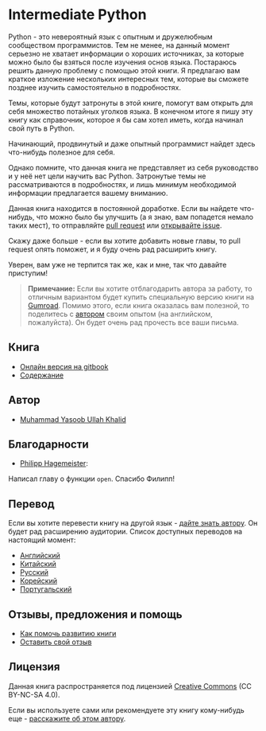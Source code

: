 # Intermediate Python

Python - это невероятный язык с опытным и дружелюбным сообществом
программистов. Тем не менее, на данный момент серьезно не хватает информации
о хороших источниках, за которые можно было бы взяться после изучения основ
языка. Постараюсь решить данную проблему с помощью этой книги. Я предлагаю вам
краткое изложение нескольких интересных тем, которые вы сможете позднее изучить
самостоятельно в подробностях.

Темы, которые будут затронуты в этой книге, помогут вам открыть для себя
множество потайных уголков языка. В конечном итоге я пишу эту книгу как
справочник, которое я бы сам хотел иметь, когда начинал свой путь в Python.

Начинающий, продвинутый и даже опытный программист найдет здесь что-нибудь
полезное для себя.

Однако помните, что данная книга не представляет из себя руководство и у неё
нет цели научить вас Python. Затронутые темы не рассматриваются в подробностях,
и лишь минимум необходимой информации предлагается вашему вниманию.

Данная книга находится в постоянной доработке. Если вы найдете
что-нибудь, что можно было бы улучшить (а я знаю, вам попадется немало таких
мест), то отправляйте [pull request][1] или [открывайте issue][2].

Скажу даже больше - если вы хотите добавить новые главы, то pull request опять
поможет, и я буду очень рад расширить книгу.

Уверен, вам уже не терпится так же, как и мне, так что давайте приступим!

> **Примечание:** Если вы хотите отблагодарить автора за работу, то
отличным вариантом будет купить специальную версию книги на
[Gumroad](https://gum.co/intermediate_python). Помимо этого, если книга
оказалась вам полезной, то поделитесь с [автором](mailto:yasoob.khld@gmail.com)
своим опытом (на английском, пожалуйста). Он будет очень рад прочесть все
ваши письма.

## Книга

 - [Онлайн версия на gitbook][3]
 - [Содержание](SUMMARY.md)

## Автор

- [Muhammad Yasoob Ullah Khalid](https://github.com/yasoob)

## Благодарности

- [Philipp Hagemeister](https://github.com/phihag):

Написал главу о функции `open`. Спасибо Филипп!

## Перевод

Если вы хотите перевести книгу на другой язык - [дайте знать автору][4]. Он
будет рад расширению аудитории. Список доступных переводов на настоящий момент:

- [Английский](https://github.com/yasoob/intermediatePython)
- [Китайский](https://github.com/eastlakeside/interpy-zh)
- [Русский](https://github.com/lancelote/interpy-ru)
- [Корейский](https://github.com/DDanggle/interpy-kr)
- [Португальский](https://github.com/joanasouza/intermediatePython)

## Отзывы, предложения и помощь

 - [Как помочь развитию книги](CONTRIBUTING.md)
 - [Оставить свой отзыв](https://github.com/lancelote/interpy-ru/issues/new)

## Лицензия

Данная книга распространяется под лицензией [Creative Commons][5]
(CC BY-NC-SA 4.0).

Если вы используете сами или рекомендуете эту книгу кому-нибудь еще -
[расскажите об этом автору](mailto:yasoob.khld@gmail.com).

 [1]: https://github.com/lancelote/interpy-ru/pull/new/master
 [2]: https://github.com/lancelote/interpy-ru/issues/new
 [3]: https://pavel-karateev.gitbook.io/intermediate-python/
 [4]: mailto:yasoob.khld@gmail.com
 [5]: http://creativecommons.org/licenses/by-nc-sa/4.0/
